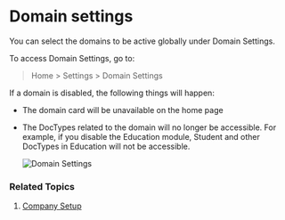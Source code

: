 <!-- add-breadcrumbs -->
# Domain settings

You can select the domains to be active globally under Domain Settings.

To access Domain Settings, go to:
> Home > Settings > Domain Settings

If a domain is disabled, the following things will happen:

* The domain card will be unavailable on the home page
* The DocTypes related to the domain will no longer be accessible. For example, if you disable the Education module, Student and other DocTypes in Education will not be accessible.

    ![Domain Settings](/docs/v13/assets/img/setup/domain-settings.png)

### Related Topics
1. [Company Setup](/docs/v13/user/manual/en/setting-up/company-setup)
